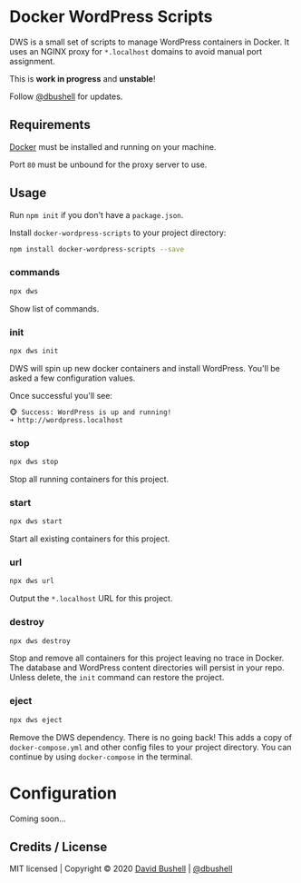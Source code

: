 # Docker WordPress Scripts

DWS is a small set of scripts to manage WordPress containers in Docker. It uses an NGINX proxy for `*.localhost` domains to avoid manual port assignment.

This is **work in progress** and **unstable**!

Follow [@dbushell](https://twitter.com/dbushell) for updates.

## Requirements

[Docker](https://www.docker.com/) must be installed and running on your machine.

Port `80` must be unbound for the proxy server to use.

## Usage

Run `npm init` if you don't have a `package.json`.

Install `docker-wordpress-scripts` to your project directory:

```sh
npm install docker-wordpress-scripts --save
```

### commands

```sh
npx dws
```

Show list of commands.

### init

```sh
npx dws init
```

DWS will spin up new docker containers and install WordPress. You'll be asked a few configuration values.

Once successful you'll see:

```
🐵 Success: WordPress is up and running!
➜ http://wordpress.localhost
```

### stop

```sh
npx dws stop
```

Stop all running containers for this project.

### start

```sh
npx dws start
```

Start all existing containers for this project.

### url
```sh
npx dws url
```

Output the `*.localhost` URL for this project.

### destroy

```sh
npx dws destroy
```

Stop and remove all containers for this project leaving no trace in Docker. The database and WordPress content directories will persist in your repo. Unless delete, the `init` command can restore the project.

### eject

```sh
npx dws eject
```

Remove the DWS dependency. There is no going back! This adds a copy of `docker-compose.yml` and other config files to your project directory. You can continue by using `docker-compose` in the terminal.

# Configuration

Coming soon...

## Credits / License

MIT licensed | Copyright © 2020 [David Bushell](https://dbushell.com) | [@dbushell](https://twitter.com/dbushell)
